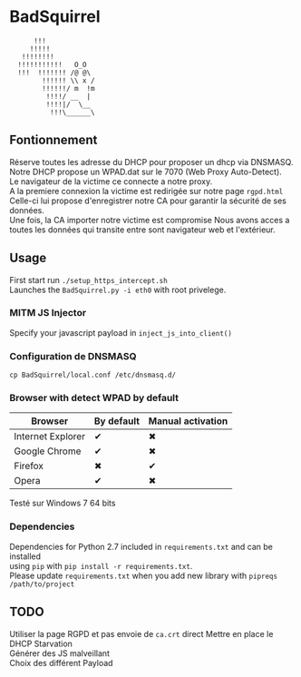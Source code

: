# BadSquirrel

          !!!                    
         !!!!!                   
       !!!!!!!!                  
      !!!!!!!!!!!   O_O          
      !!!  !!!!!!! /@ @\         
            !!!!!! \\ x /        
            !!!!!!/ m  !m        
             !!!!/ __  |         
             !!!!|/  \__         
              !!!\______\       


## Fontionnement
Réserve toutes les adresse du DHCP pour proposer un dhcp via DNSMASQ.  
Notre DHCP propose un WPAD.dat sur le 7070 (Web Proxy Auto-Detect).  
Le navigateur de la victime ce connecte a notre proxy.  
A la premiere connexion la victime est redirigée sur notre page `rgpd.html`  
Celle-ci lui propose d'enregistrer notre CA pour garantir la sécurité de ses données.  
Une fois, la CA importer notre victime est compromise Nous avons acces a toutes les données qui transite entre sont navigateur web et l'extérieur.

## Usage
First start run `./setup_https_intercept.sh`   
Launches  the `BadSquirrel.py -i eth0` with root privelege.

### MITM JS Injector
Specify your javascript payload in `inject_js_into_client()`

### Configuration de DNSMASQ
`cp BadSquirrel/local.conf /etc/dnsmasq.d/`

### Browser with detect WPAD by default

| Browser             | By default    | Manual activation |
|--------------------|----------------|---------|
| Internet Explorer  | ✔  | ✖ |
| Google Chrome      | ✔  | ✖ |
|       Firefox      | ✖  | ✔ |
|       Opera        | ✔  | ✖ |

Testé sur Windows 7 64 bits

### Dependencies
Dependencies for Python 2.7 included in `requirements.txt` and can be installed  
using `pip` with `pip install -r requirements.txt`.  
Please update `requirements.txt` when you add new library with `pipreqs /path/to/project`


## TODO
Utiliser la page RGPD et pas envoie de `ca.crt` direct
Mettre en place le DHCP Starvation  
Générer des JS malveillant  
Choix des différent Payload
